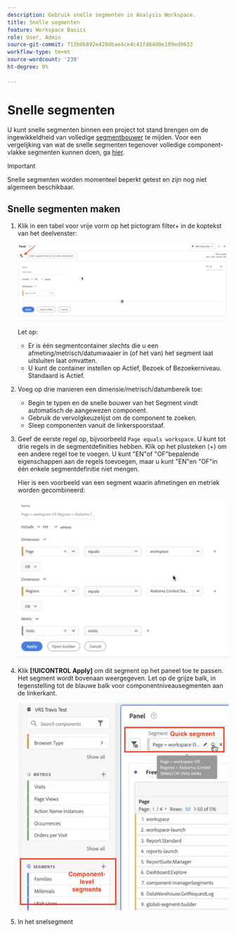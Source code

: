 ```yaml
---
description: Gebruik snelle segmenten in Analysis Workspace.
title: Snelle segmenten
feature: Workspace Basics
role: User, Admin
source-git-commit: 713b6b892e420dbae4ce4c41fd6400e199ed0633
workflow-type: tm+mt
source-wordcount: '239'
ht-degree: 0%

---
```



# Snelle segmenten

U kunt snelle segmenten binnen een project tot stand brengen om de ingewikkeldheid van volledige [segmentbouwer](/help/components/segmentation/segmentation-workflow/seg-build.md) te mijden. Voor een vergelijking van wat de snelle segmenten tegenover volledige component-vlakke segmenten kunnen doen, ga [hier](/help/analyze/analysis-workspace/components/segments/t-freeform-project-segment.md).

>[!IMPORTANT]
> Snelle segmenten worden momenteel beperkt getest en zijn nog niet algemeen beschikbaar.

## Snelle segmenten maken

1. Klik in een tabel voor vrije vorm op het pictogram filter+ in de koptekst van het deelvenster:

   ![](assets/quick-seg1.png)

   Let op:

   - Er is één segmentcontainer slechts die u een afmeting/metrisch/datumwaaier in (of het van) het segment laat uitsluiten laat omvatten.
   - U kunt de container instellen op Actief, Bezoek of Bezoekerniveau. Standaard is Actief.

1. Voeg op drie manieren een dimensie/metrisch/datumbereik toe:

   - Begin te typen en de snelle bouwer van het Segment vindt automatisch de aangewezen component.
   - Gebruik de vervolgkeuzelijst om de component te zoeken.
   - Sleep componenten vanuit de linkerspoorstaaf.

1. Geef de eerste regel op, bijvoorbeeld `Page equals workspace`. U kunt tot drie regels in de segmentdefinities hebben. Klik op het plusteken (+) om een andere regel toe te voegen. U kunt &quot;EN&quot;of &quot;OF&quot;bepalende eigenschappen aan de regels toevoegen, maar u kunt &quot;EN&quot;en &quot;OF&quot;in één enkele segmentdefinitie niet mengen.

   Hier is een voorbeeld van een segment waarin afmetingen en metriek worden gecombineerd:

   ![](assets/quick-seg2.png)

1. Klik **[!UICONTROL Apply]** om dit segment op het paneel toe te passen.
Het segment wordt bovenaan weergegeven. Let op de grijze balk, in tegenstelling tot de blauwe balk voor componentniveausegmenten aan de linkerkant.

   ![](assets/quick-seg3.png)

1. In het snelsegment